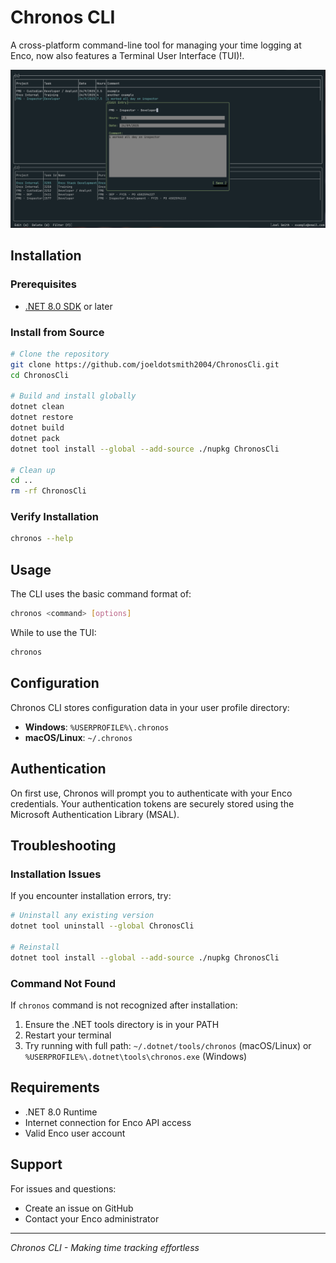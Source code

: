 # Chronos CLI

A cross-platform command-line tool for managing your time logging at Enco, now also features a Terminal User Interface (TUI)!.

![Example Tui](ReadMeResources/EditEntry.png)

## Installation

### Prerequisites
- [.NET 8.0 SDK](https://dotnet.microsoft.com/download/dotnet/8.0) or later

### Install from Source

```bash
# Clone the repository
git clone https://github.com/joeldotsmith2004/ChronosCli.git
cd ChronosCli

# Build and install globally
dotnet clean
dotnet restore
dotnet build
dotnet pack
dotnet tool install --global --add-source ./nupkg ChronosCli

# Clean up
cd ..
rm -rf ChronosCli
```

### Verify Installation

```bash
chronos --help
```

## Usage

The CLI uses the basic command format of:

```bash
chronos <command> [options]
```

While to use the TUI:
```bash
chronos
```

## Configuration

Chronos CLI stores configuration data in your user profile directory:

- **Windows**: `%USERPROFILE%\.chronos`
- **macOS/Linux**: `~/.chronos`

## Authentication

On first use, Chronos will prompt you to authenticate with your Enco credentials. Your authentication tokens are securely stored using the Microsoft Authentication Library (MSAL).

## Troubleshooting

### Installation Issues

If you encounter installation errors, try:

```bash
# Uninstall any existing version
dotnet tool uninstall --global ChronosCli

# Reinstall
dotnet tool install --global --add-source ./nupkg ChronosCli
```

### Command Not Found

If `chronos` command is not recognized after installation:

1. Ensure the .NET tools directory is in your PATH
2. Restart your terminal
3. Try running with full path: `~/.dotnet/tools/chronos` (macOS/Linux) or `%USERPROFILE%\.dotnet\tools\chronos.exe` (Windows)

## Requirements

- .NET 8.0 Runtime
- Internet connection for Enco API access
- Valid Enco user account


## Support

For issues and questions:
- Create an issue on GitHub
- Contact your Enco administrator

---

*Chronos CLI - Making time tracking effortless*
